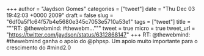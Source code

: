 
+++
author = "Jaydson Gomes"
categories = ["tweet"]
date = "Thu Dec 03 19:42:03 +0000 2009"
draft = false
slug = "6df0a5f1c64f57b4e5680e345c7053e5710a53e1"
tags = ["tweet"]
title = """RT: @thewebmind: #thewebm..."""
tweet = true
micro = true
tweet_url = "https://twitter.com/jaydson/status/6312868147"
+++
RT: @thewebmind: #thewebmind ganha o apoio do @phpsp. Um apoio muito importante para o crescimento do #mind2.0
